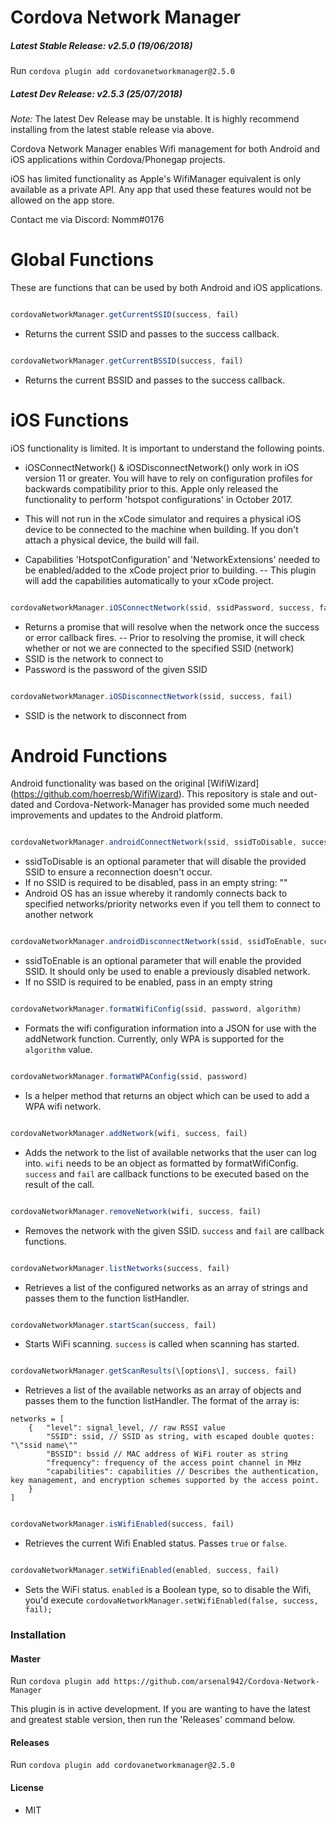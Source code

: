 #  Cordova Network Manager

  

#####  Latest Stable Release: v2.5.0 (19/06/2018)
Run `cordova plugin add cordovanetworkmanager@2.5.0`

#####  Latest Dev Release: v2.5.3 (25/07/2018)
*Note:* The latest Dev Release may be unstable. It is highly recommend installing from the latest stable release via above.

  

Cordova Network Manager enables Wifi management for both Android and iOS applications within Cordova/Phonegap projects.

iOS has limited functionality as Apple's WifiManager equivalent is only available as a private API. Any app that used these features would not be allowed on the app store.

Contact me via Discord: Nomm#0176

  

#  Global Functions

These are functions that can be used by both Android and iOS applications.

```javascript

cordovaNetworkManager.getCurrentSSID(success, fail)

```
- Returns the current SSID and passes to the success callback.

```javascript

cordovaNetworkManager.getCurrentBSSID(success, fail)

```
- Returns the current BSSID and passes to the success callback.

  

#  iOS Functions

iOS functionality is limited. It is important to understand the following points.

-  iOSConnectNetwork() & iOSDisconnectNetwork() only work in iOS version 11 or greater. You will have to rely on configuration profiles for backwards compatibility prior to this. Apple only released the functionality to perform 'hotspot configurations' in October 2017.

- This will not run in the xCode simulator and requires a physical iOS device to be connected to the machine when building. If you don't attach a physical device, the build will fail.

- Capabilities 'HotspotConfiguration' and 'NetworkExtensions' needed to be enabled/added to the xCode project prior to building.
 -- This plugin will add the capabilities automatically to your xCode project.

```javascript

cordovaNetworkManager.iOSConnectNetwork(ssid, ssidPassword, success, fail)

```
- Returns a promise that will resolve when the network once the success or error callback fires.
 -- Prior to resolving the promise, it will check whether or not we are connected to the specified SSID (network)
- SSID is the network to connect to
- Password is the password of the given SSID


```javascript

cordovaNetworkManager.iOSDisconnectNetwork(ssid, success, fail)

```
- SSID is the network to disconnect from

  

#  Android Functions
Android functionality was based on the original \[WifiWizard\](https://github.com/hoerresb/WifiWizard). This repository is stale and out-dated and Cordova-Network-Manager has provided some much needed improvements and updates to the Android platform.


```javascript

cordovaNetworkManager.androidConnectNetwork(ssid, ssidToDisable, success, fail)

```
- ssidToDisable is an optional parameter that will disable the provided SSID to ensure a reconnection doesn't occur.
- If no SSID is required to be disabled, pass in an empty string: "" 
- Android OS has an issue whereby it randomly connects back to specified networks/priority networks even if you tell them to connect to another network

```javascript

cordovaNetworkManager.androidDisconnectNetwork(ssid, ssidToEnable, success, fail)

```
- ssidToEnable is an optional parameter that will enable the provided SSID. It should only be used to enable a previously disabled network.
- If no SSID is required to be enabled, pass in an empty string

```javascript

cordovaNetworkManager.formatWifiConfig(ssid, password, algorithm)

```
- Formats the wifi configuration information into a JSON for use with the addNetwork function. Currently, only WPA is supported for the `algorithm` value.

```javascript

cordovaNetworkManager.formatWPAConfig(ssid, password)

```
- Is a helper method that returns an object which can be used to add a WPA wifi network.

```javascript

cordovaNetworkManager.addNetwork(wifi, success, fail)

```
- Adds the network to the list of available networks that the user can log into. `wifi` needs to be an object as formatted by formatWifiConfig. `success` and `fail` are callback functions to be executed based on the result of the call.
```javascript

cordovaNetworkManager.removeNetwork(wifi, success, fail)

```
- Removes the network with the given SSID. `success` and `fail` are callback functions.
```javascript

cordovaNetworkManager.listNetworks(success, fail)

```
- Retrieves a list of the configured networks as an array of strings and passes them to the function listHandler.
```javascript

cordovaNetworkManager.startScan(success, fail)

```
- Starts WiFi scanning. `success` is called when scanning has started.
```javascript

cordovaNetworkManager.getScanResults(\[options\], success, fail)

```
- Retrieves a list of the available networks as an array of objects and passes them to the function listHandler. The format of the array is:

```
networks = [
    {   "level": signal_level, // raw RSSI value
        "SSID": ssid, // SSID as string, with escaped double quotes: "\"ssid name\""
        "BSSID": bssid // MAC address of WiFi router as string
        "frequency": frequency of the access point channel in MHz
        "capabilities": capabilities // Describes the authentication, key management, and encryption schemes supported by the access point.
    }
]
```

```javascript

cordovaNetworkManager.isWifiEnabled(success, fail)

```
- Retrieves the current Wifi Enabled status. Passes `true` or `false`.
```javascript

cordovaNetworkManager.setWifiEnabled(enabled, success, fail)

```
- Sets the  WiFi status. `enabled` is a Boolean type, so to disable the Wifi, you'd execute `cordovaNetworkManager.setWifiEnabled(false, success, fail);`
  

###  Installation

####  Master

Run ```cordova plugin add https://github.com/arsenal942/Cordova-Network-Manager```

This plugin is in active development. If you are wanting to have the latest and greatest stable version, then run the 'Releases' command below.

  

####  Releases

Run ```cordova plugin add cordovanetworkmanager@2.5.0```

  

#### License
- MIT